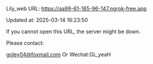 Lily_web URL: https://aa99-61-165-96-147.ngrok-free.app

Updated at: 2025-03-14 16:23:50

If you cannot open this URL, the server might be down.

Please contact: 

goley04@foxmail.com Or Wechat:GL_yeaH